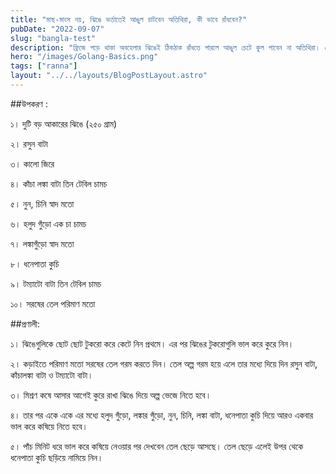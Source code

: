 ```yaml
---
title: "মাছ-মাংস নয়, ঝিঙে ভর্তাতেই আঙুল চাটবেন অতিথিরা, কী ভাবে রাঁধবেন?"
pubDate: "2022-09-07"
slug: "bangla-test"
description: "ফ্রিজে পড়ে থাকা অবহেলার ঝিঙেই ঠিকঠাক রাঁধতে পারলে আঙুল চেটে কুল পাবেন না অতিথিরা। তেমনই একটি পদ ঝিঙে ভর্তা। "
hero: "/images/Golang-Basics.png"
tags: ["ranna"]
layout: "../../layouts/BlogPostLayout.astro"
---
```


##উপকরণ :

১। দুটি বড় আকারের ঝিঙে (২৫০ গ্রাম)

২। রসুন বাটা

৩। কালো জিরে

৪। কাঁচা লঙ্কা বাটা তিন টেবিল চামচ

৫। নুন, চিনি স্বাদ মতো

৬। হলুদ গুঁড়ো এক চা চামচ

৭। লঙ্কাগুঁড়ো স্বাদ মতো

৮। ধনেপাতা কুচি

৯। টম্যাটো বাটা তিন টেবিল চামচ

১০। সরষের তেল পরিমাণ মতো

##প্রণালী:

১। ঝিঙেগুলিকে ছোট ছোট টুকরো করে কেটে নিন প্রথমে। এর পর ঝিঙের টুকরোগুলি ভাল করে কুরে নিন।

২। কড়াইতে পরিমাণ মতো সরষের তেল গরম করতে দিন। তেল অল্প গরম হয়ে এলে তার মধ্যে দিয়ে দিন রসুন বাটা, কাঁচালঙ্কা বাটা ও টম্যাটো বাটা।

৩। মিশ্রণ কষে আসার আগেই কুরে রাখা ঝিঙে দিয়ে অল্প ভেজে নিতে হবে।

৪। তার পর একে একে এর মধ্যে হলুদ গুঁড়ো, লঙ্কার গুঁড়ো, নুন, চিনি, লঙ্কা বাটা, ধনেপাতা কুচি দিয়ে আরও একবার ভাল করে কষিয়ে নিতে হবে।

৫। পাঁচ মিনিট ধরে ভাল করে কষিয়ে নেওয়ার পর দেখবেন তেল ছেড়ে আসছে। তেল ছেড়ে এলেই উপর থেকে ধনেপাতা কুচি ছড়িয়ে নামিয়ে নিন।
